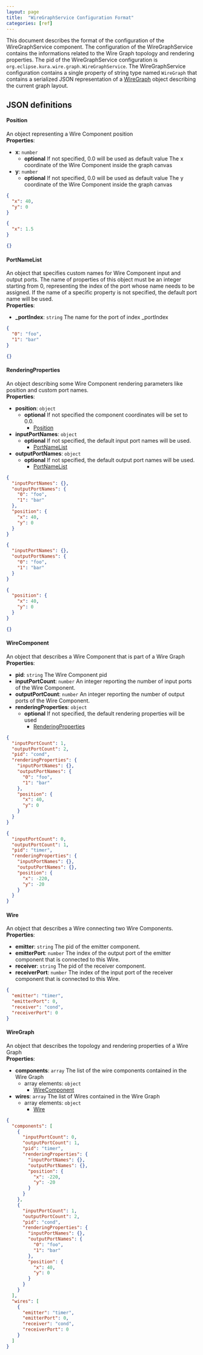```yaml
---
layout: page
title:  "WireGraphService Configuration Format"
categories: [ref]
---
```


This document describes the format of the configuration of the WireGraphService component. The configuration of the WireGraphService contains the informations related to the Wire Graph topology and rendering properties.
The pid of the WireGraphService configuration is `org.eclipse.kura.wire.graph.WireGraphService`.
The WireGraphService configuration contains a single property of string type named `WireGraph` that contains a serialized JSON representation of a [WireGraph](#wire_graph) object describing the current graph layout.

## JSON definitions
#### Position
An object representing a Wire Component position
<br>**Properties**:

* **x**: `number`
  * **optional** If not specified, 0.0 will be used as default value
    The x coordinate of the Wire Component inside the graph canvas
* **y**: `number`
  * **optional** If not specified, 0.0 will be used as default value
    The y coordinate of the Wire Component inside the graph canvas

```json
{
  "x": 40,
  "y": 0
}
```
```json
{
  "x": 1.5
}
```
```json
{}
```
#### PortNameList
An object that specifies custom names for Wire Component input and output ports. The name of properties of this object must be an integer starting from 0, representing the index of the port whose name needs to be assigned. If the name of a specific property is not specified, the default port name will be used.
<br>**Properties**:

* **_portIndex**: `string`
    The name for the port of index _portIndex

```json
{
  "0": "foo",
  "1": "bar"
}
```
```json
{}
```
#### RenderingProperties
An object describing some Wire Component rendering parameters like position and custom port names.
<br>**Properties**:

* **position**: `object`
  * **optional** If not specified the component coordinates will be set to 0.0.
    * [Position](#position)
* **inputPortNames**: `object`
  * **optional** If not specified, the default input port names will be used.
    * [PortNameList](#portnamelist)
* **outputPortNames**: `object`
  * **optional** If not specified, the default output port names will be used.
    * [PortNameList](#portnamelist)

```json
{
  "inputPortNames": {},
  "outputPortNames": {
    "0": "foo",
    "1": "bar"
  },
  "position": {
    "x": 40,
    "y": 0
  }
}
```
```json
{
  "inputPortNames": {},
  "outputPortNames": {
    "0": "foo",
    "1": "bar"
  }
}
```
```json
{
  "position": {
    "x": 40,
    "y": 0
  }
}
```
```json
{}
```
#### WireComponent
An object that describes a Wire Component that is part of a Wire Graph
<br>**Properties**:

* **pid**: `string`
    The Wire Component pid
* **inputPortCount**: `number`
    An integer reporting the number of input ports of the Wire Component.
* **outputPortCount**: `number`
    An integer reporting the number of output ports of the Wire Component.
* **renderingProperties**: `object`
  * **optional** If not specified, the default rendering properties will be used
    * [RenderingProperties](#renderingproperties)

```json
{
  "inputPortCount": 1,
  "outputPortCount": 2,
  "pid": "cond",
  "renderingProperties": {
    "inputPortNames": {},
    "outputPortNames": {
      "0": "foo",
      "1": "bar"
    },
    "position": {
      "x": 40,
      "y": 0
    }
  }
}
```
```json
{
  "inputPortCount": 0,
  "outputPortCount": 1,
  "pid": "timer",
  "renderingProperties": {
    "inputPortNames": {},
    "outputPortNames": {},
    "position": {
      "x": -220,
      "y": -20
    }
  }
}
```
#### Wire
An object that describes a Wire connecting two Wire Components.
<br>**Properties**:

* **emitter**: `string`
    The pid of the emitter component.
* **emitterPort**: `number`
    The index of the output port of the emitter component that is connected to this Wire.
* **receiver**: `string`
    The pid of the receiver component.
* **receiverPort**: `number`
    The index of the input port  of the receiver component that is connected to this Wire.

```json
{
  "emitter": "timer",
  "emitterPort": 0,
  "receiver": "cond",
  "receiverPort": 0
}
```
#### WireGraph
An object that describes the topology and rendering properties of a Wire Graph
<br>**Properties**:

* **components**: `array`
    The list of the wire components contained in the Wire Graph
    * array elements: `object`
      * [WireComponent](#wirecomponent)
* **wires**: `array`
    The list of Wires contained in the Wire Graph
    * array elements: `object`
      * [Wire](#wire)

```json
{
  "components": [
    {
      "inputPortCount": 0,
      "outputPortCount": 1,
      "pid": "timer",
      "renderingProperties": {
        "inputPortNames": {},
        "outputPortNames": {},
        "position": {
          "x": -220,
          "y": -20
        }
      }
    },
    {
      "inputPortCount": 1,
      "outputPortCount": 2,
      "pid": "cond",
      "renderingProperties": {
        "inputPortNames": {},
        "outputPortNames": {
          "0": "foo",
          "1": "bar"
        },
        "position": {
          "x": 40,
          "y": 0
        }
      }
    }
  ],
  "wires": [
    {
      "emitter": "timer",
      "emitterPort": 0,
      "receiver": "cond",
      "receiverPort": 0
    }
  ]
}
```